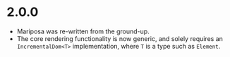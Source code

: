 # 2.0.0
* Mariposa was re-written from the ground-up.
* The core rendering functionality is now generic, and solely requires
an `IncrementalDom<T>` implementation, where `T` is a type such as `Element`.